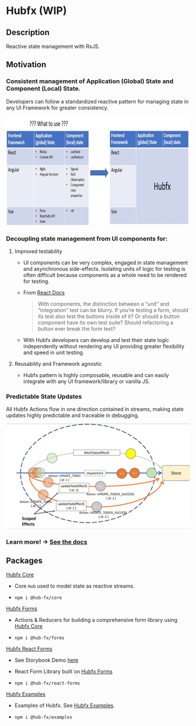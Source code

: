 # Hubfx (WIP)

## Description

Reactive state management with RxJS.

## Motivation

### Consistent management of Application (Global) State and Component (Local) State.

Developers can follow a standardized reactive pattern for managing state in any UI Framework for greater consistency.  

<img src="https://github.com/hub-fx/hub-fx/blob/main/documentation/SlideNineStandardPattern.jpg?raw=true" height="300" />

### Decoupling state management from UI components for:

1. Improved testability

    - UI components can be very complex, engaged in state management and asynchronous side-effects. Isolating units of logic for testing is often difficult because components as a whole need to be rendered for testing.

    - From [React Docs](https://legacy.reactjs.org/docs/testing.html)

      > With components, the distinction between a “unit” and “integration” test can be blurry. If you’re testing a form, should its test also test the buttons inside of it? Or should a button component have its own test suite? Should refactoring a button ever break the form test?
    
    - With Hubfx developers can develop and test their state logic independently without rendering any UI providing greater flexibility and speed in unit testing. 

1. Reusability and Framework agnostic

    - Hubfx pattern is highly composable, reusable and can easily integrate with any UI framework/library or vanilla JS.

### Predictable State Updates 

All Hubfx Actions flow in one direction contained in streams, making state updates highly predictable and traceable in debugging.

<img src="https://github.com/hub-fx/hub-fx/blob/main/documentation/SlideThreeScopedEffects.jpg?raw=true" width="600" />

### Learn more! -> [See the docs](https://github.com/hub-fx/hub-fx/tree/main/packages/core) 

## Packages

[Hubfx Core](https://github.com/hub-fx/hub-fx/tree/main/packages/core) 

- Core `Hub` used to model state as reactive streams.

- `npm i @hub-fx/core`

[Hubfx Forms](https://github.com/hub-fx/hub-fx/tree/main/packages/forms)

- Actions & Reducers for building a comprehensive form library using [Hubfx Core](https://github.com/hub-fx/hub-fx/tree/main/packages/core)

- `npm i @hub-fx/forms`

[Hubfx React Forms](https://github.com/hub-fx/hub-fx/tree/main/packages/react-forms)

- See Storybook Demo [here](https://hub-fx.github.io/hub-fx/)

- React Form Library built on [Hubfx Forms](https://github.com/hub-fx/hub-fx/tree/main/packages/forms)

- `npm i @hub-fx/react-forms`

[Hubfx Examples](https://github.com/hub-fx/hub-fx/tree/main/packages/examples) 

- Examples of Hubfx. See [Hubfx Examples](https://github.com/hub-fx/hub-fx/tree/main/packages/core#examples).

- `npm i @hub-fx/examples`
